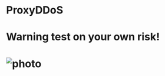 # ProxyDDoS
# Warning test on your own risk!
# ![photo](https://github.com/user-attachments/assets/0f37a7af-65c4-481f-97cb-4d84a30b2151)
